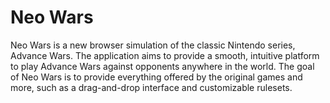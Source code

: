 # Neo Wars

Neo Wars is a new browser simulation of the classic Nintendo series, Advance Wars. The application aims to provide a smooth, intuitive platform to play Advance Wars against opponents anywhere in the world. The goal of Neo Wars is to provide everything offered by the original games and more, such as a drag-and-drop interface and customizable rulesets.